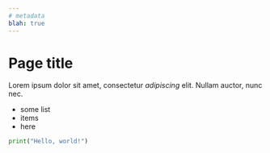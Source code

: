 ```yaml
---
# metadata
blah: true
---
```


# Page title

Lorem ipsum dolor sit amet, consectetur _adipiscing_ elit. Nullam auctor, nunc nec.

- some list
- items
- here

```python
print("Hello, world!")
```
